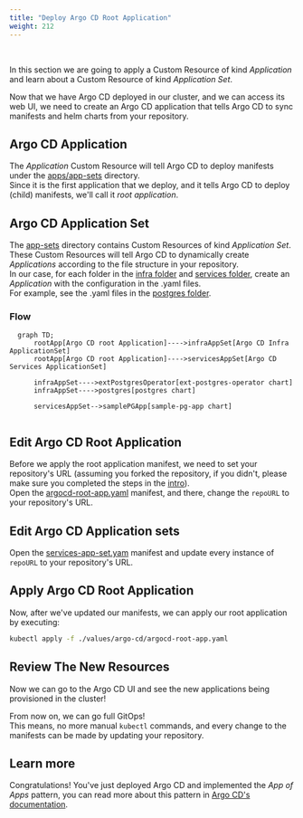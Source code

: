 ```yaml
---
title: "Deploy Argo CD Root Application"
weight: 212
---
```

<br>

In this section we are going to apply a Custom Resource of kind _Application_ and learn about a Custom Resource of kind _Application Set_.  

Now that we have Argo CD deployed in our cluster, and we can access its web UI, we need to create an Argo CD application that tells Argo CD to sync manifests and helm charts from your repository.

## Argo CD Application

The _Application_ Custom Resource will tell Argo CD to deploy manifests under the [apps/app-sets](https://github.com/Tom-HA/k8s-operators-workshop/tree/main/apps/app-sets) directory.  
Since it is the first application that we deploy, and it tells Argo CD to deploy (child) manifests, we'll call it _root application_.

## Argo CD Application Set

The [app-sets](https://github.com/Tom-HA/k8s-operators-workshop/tree/main/apps/app-sets) directory contains
Custom Resources of kind _Application Set_.  
These Custom Resources will tell Argo CD to dynamically create _Applications_ according to the file structure in your repository.  
In our case, for each folder in the [infra folder](https://github.com/Tom-HA/k8s-operators-workshop/tree/main/apps/infra) and [services folder](https://github.com/Tom-HA/k8s-operators-workshop/tree/main/apps/services), create an _Application_ with the configuration in the .yaml files.  
For example, see the .yaml files in the [postgres folder](https://github.com/Tom-HA/k8s-operators-workshop/tree/main/apps/infra/postgres).  

### Flow

```mermaid
  graph TD;
      rootApp[Argo CD root Application]---->infraAppSet[Argo CD Infra ApplicationSet]
      rootApp[Argo CD root Application]---->servicesAppSet[Argo CD Services ApplicationSet]
      
      infraAppSet---->extPostgresOperator[ext-postgres-operator chart]
      infraAppSet---->postgres[postgres chart]

      servicesAppSet-->samplePGApp[sample-pg-app chart]
      
```

## Edit Argo CD Root Application

Before we apply the root application manifest, we need to set your repository's URL (assuming you forked the repository, if you didn't, please make sure you completed the steps in the [intro](../01_intro)).  
Open the [argocd-root-app.yaml](https://github.com/Tom-HA/k8s-operators-workshop/blob/main/init-env/values/argo-cd/argocd-root-app.yaml) manifest, and there, change the `repoURL` to your repository's URL.  

## Edit Argo CD Application sets

Open the [services-app-set.yam](https://github.com/Tom-HA/k8s-operators-workshop/blob/main/apps/app-sets/services-app-set.yaml) manifest and update every instance of `repoURL` to your repository's URL.

## Apply Argo CD Root Application

Now, after we've updated our manifests, we can apply our root application by executing:

```sh
kubectl apply -f ./values/argo-cd/argocd-root-app.yaml
```

## Review The New Resources

Now we can go to the Argo CD UI and see the new applications being provisioned in the cluster!  

From now on, we can go full GitOps!  
This means, no more manual `kubectl` commands, and every change to the manifests can be made by updating your repository.  

## Learn more

Congratulations! You've just deployed Argo CD and implemented the _App of Apps_ pattern, you can read more about this pattern in [Argo CD's documentation](https://argo-cd.readthedocs.io/en/stable/operator-manual/declarative-setup/#app-of-apps).
